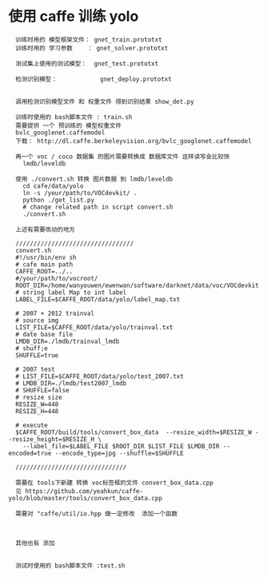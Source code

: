 # 使用 caffe 训练 yolo



      训练时用的 模型框架文件： gnet_train.prototxt
      训练时用的 学习参数    ： gnet_solver.prototxt

      测试集上使用的测试模型：  gnet_test.prototxt

      检测识别模型：            gnet_deploy.prototxt


      调用检测识别模型文件 和 权重文件 得到识别结果 show_det.py

      训练时使用的 bash脚本文件 : train.sh
      需要提供 一个 预训练的 模型权重文件
      bvlc_googlenet.caffemodel
      下载： http://dl.caffe.berkeleyvision.org/bvlc_googlenet.caffemodel

      再一个 voc / coco 数据集 的图片需要转换成 数据库文件 这样读写会比较快
        lmdb/leveldb

      使用 ./convert.sh 转换 图片数据 到 lmdb/leveldb
        cd cafe/data/yolo
        ln -s /your/path/to/VOCdevkit/ .
        python ./get_list.py
        # change related path in script convert.sh
        ./convert.sh 

      上述有需要改动的地方

      /////////////////////////////////
      convert.sh 
      #!/usr/bin/env sh
      # cafe main path
      CAFFE_ROOT=../..
      #/your/path/to/vocroot/
      ROOT_DIR=/home/wanyouwen/ewenwan/software/darknet/data/voc/VOCdevkit
      # string label Map to int label
      LABEL_FILE=$CAFFE_ROOT/data/yolo/label_map.txt

      # 2007 + 2012 trainval
      # source img
      LIST_FILE=$CAFFE_ROOT/data/yolo/trainval.txt
      # date base file
      LMDB_DIR=./lmdb/trainval_lmdb
      # shuff;e
      SHUFFLE=true

      # 2007 test
      # LIST_FILE=$CAFFE_ROOT/data/yolo/test_2007.txt
      # LMDB_DIR=./lmdb/test2007_lmdb
      # SHUFFLE=false
      # resize size
      RESIZE_W=448
      RESIZE_H=448

      # execute
      $CAFFE_ROOT/build/tools/convert_box_data  --resize_width=$RESIZE_W --resize_height=$RESIZE_H \
        --label_file=$LABEL_FILE $ROOT_DIR $LIST_FILE $LMDB_DIR --encoded=true --encode_type=jpg --shuffle=$SHUFFLE

      /////////////////////////////// 

      需要在 tools下新建 转换 voc标签框的文件 convert_box_data.cpp
      见 https://github.com/yeahkun/caffe-yolo/blob/master/tools/convert_box_data.cpp

      需要对 "caffe/util/io.hpp 做一定修改  添加一个函数



      其他也有 添加


      测试时使用的 bash脚本文件 :test.sh
